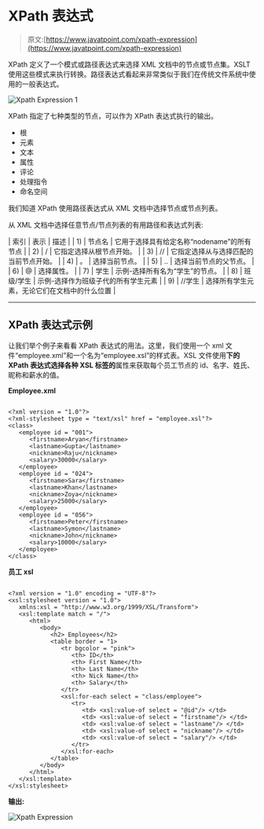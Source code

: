 # XPath 表达式

> 原文:[https://www.javatpoint.com/xpath-expression](https://www.javatpoint.com/xpath-expression)

XPath 定义了一个模式或路径表达式来选择 XML 文档中的节点或节点集。XSLT 使用这些模式来执行转换。路径表达式看起来非常类似于我们在传统文件系统中使用的一般表达式。

![Xpath Expression 1](../Images/e03f0efc1a3428880a8cb522524a5227.png)

XPath 指定了七种类型的节点，可以作为 XPath 表达式执行的输出。

*   根
*   元素
*   文本
*   属性
*   评论
*   处理指令
*   命名空间

我们知道 XPath 使用路径表达式从 XML 文档中选择节点或节点列表。

从 XML 文档中选择任意节点/节点列表的有用路径和表达式列表:

| 索引 | 表示 | 描述 |
| 1) | 节点名 | 它用于选择具有给定名称“nodename”的所有节点 |
| 2) | / | 它指定选择从根节点开始。 |
| 3) | // | 它指定选择从与选择匹配的当前节点开始。 |
| 4) | 。 | 选择当前节点。 |
| 5) | .. | 选择当前节点的父节点。 |
| 6) | @ | 选择属性。 |
| 7) | 学生 | 示例-选择所有名为“学生”的节点。 |
| 8) | 班级/学生 | 示例-选择作为班级子代的所有学生元素 |
| 9) | //学生 | 选择所有学生元素，无论它们在文档中的什么位置 |

* * *

## XPath 表达式示例

让我们举个例子来看看 XPath 表达式的用法。这里，我们使用一个 xml 文件“employee.xml”和一个名为“employee.xsl”的样式表。XSL 文件使用**下的 XPath 表达式选择各种 XSL 标签的**属性来获取每个员工节点的 id、名字、姓氏、昵称和薪水的值。

**Employee.xml**

```

<?xml version = "1.0"?>
<?xml-stylesheet type = "text/xsl" href = "employee.xsl"?> 
<class> 
   <employee id = "001">
      <firstname>Aryan</firstname> 
      <lastname>Gupta</lastname> 
      <nickname>Raju</nickname> 
      <salary>30000</salary>
   </employee> 
   <employee id = "024"> 
      <firstname>Sara</firstname> 
      <lastname>Khan</lastname> 
      <nickname>Zoya</nickname> 
      <salary>25000</salary>
   </employee> 
   <employee id = "056"> 
      <firstname>Peter</firstname> 
      <lastname>Symon</lastname> 
      <nickname>John</nickname> 
      <salary>10000</salary> 
   </employee> 
</class>

```

**员工 xsl**

```

<?xml version = "1.0" encoding = "UTF-8"?> 
<xsl:stylesheet version = "1.0"> 
   xmlns:xsl = "http://www.w3.org/1999/XSL/Transform">   
   <xsl:template match = "/"> 
      <html> 
         <body> 
            <h2> Employees</h2> 
            <table border = "1> 
               <tr bgcolor = "pink"> 
                  <th> ID</th>
                  <th> First Name</th> 
                  <th> Last Name</th> 
                  <th> Nick Name</th> 
                  <th> Salary</th> 
               </tr> 
               <xsl:for-each select = "class/employee"> 
                  <tr>
                     <td> <xsl:value-of select = "@id"/> </td> 
                     <td> <xsl:value-of select = "firstname"/> </td> 
                     <td> <xsl:value-of select = "lastname"/> </td> 
                     <td> <xsl:value-of select = "nickname"/> </td> 
                     <td> <xsl:value-of select = "salary"/> </td> 
                  </tr> 
               </xsl:for-each> 
            </table> 
         </body> 
      </html> 
   </xsl:template> 
</xsl:stylesheet> 

```

**输出:**

![Xpath Expression ](../Images/2b1ee79f5245f4a57bc16cb86dc39497.png)